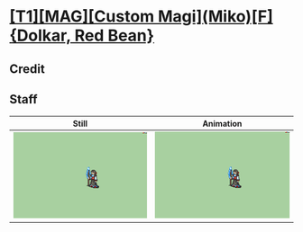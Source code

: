 # [\[T1\]\[MAG\]\[Custom Magi\]\(Miko\)\[F\]{Dolkar, Red Bean}](../)

## Credit


	
## Staff

| Still | Animation |
| :---: | :-------: |
| ![Staff still](./Staff_000.png) | ![Staff animation](./Staff.gif) |
